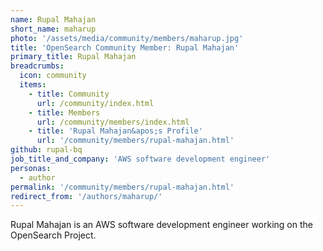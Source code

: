 ```yaml
---
name: Rupal Mahajan
short_name: maharup
photo: '/assets/media/community/members/maharup.jpg'
title: 'OpenSearch Community Member: Rupal Mahajan'
primary_title: Rupal Mahajan
breadcrumbs:
  icon: community
  items:
    - title: Community
      url: /community/index.html
    - title: Members
      url: /community/members/index.html
    - title: 'Rupal Mahajan&apos;s Profile'
      url: '/community/members/rupal-mahajan.html'
github: rupal-bq
job_title_and_company: 'AWS software development engineer'
personas:
  - author
permalink: '/community/members/rupal-mahajan.html'
redirect_from: '/authors/maharup/'
---
```


Rupal Mahajan is an AWS software development engineer working on the OpenSearch Project.